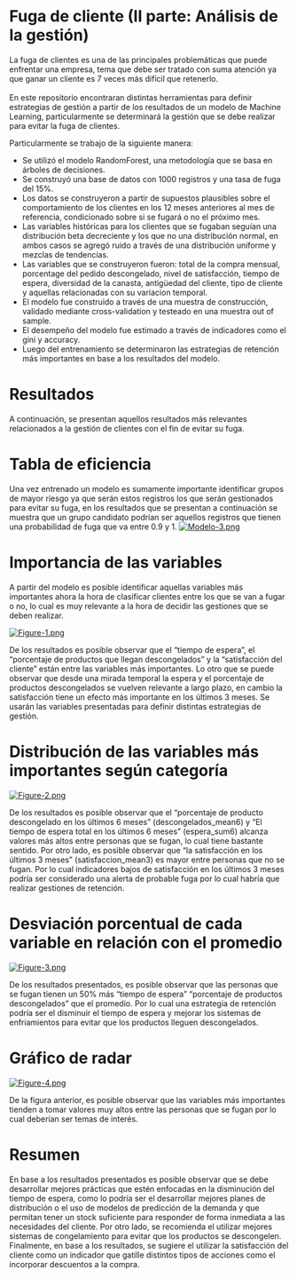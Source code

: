 # Fuga de cliente (II parte: Análisis de la gestión)

La fuga de clientes es una de las principales problemáticas que puede enfrentar una empresa, tema que debe ser tratado con suma atención ya que ganar un cliente es 7 veces más difícil que retenerlo.\
\
En este repositorio encontraran distintas herramientas para definir estrategias de gestión a partir de los resultados de un modelo de Machine Learning, particularmente se determinará la gestión que se debe realizar para evitar la fuga de clientes. 

Particularmente se trabajo de la siguiente manera:
* Se utilizó el modelo RandomForest, una metodología que se basa en árboles de decisiones.
* Se construyó una base de datos con 1000 registros y una tasa de fuga del 15%.
* Los datos se construyeron a partir de supuestos plausibles sobre el comportamiento de los clientes en los 12 meses anteriores al mes de referencia, condicionado sobre si se fugará o no el próximo mes.
* Las variables históricas para los clientes que se fugaban seguían una distribución beta decreciente y los que no una distribución normal, en ambos casos se agregó ruido a través de una distribución uniforme y mezclas de tendencias.
* Las variables que se construyeron fueron: total de la compra mensual, porcentage del pedido descongelado, nivel de satisfacción, tiempo de espera, diversidad de la canasta, antigüedad del cliente, tipo de cliente y aquellas relacionadas con su variacion temporal.
* El modelo fue construido a través de una muestra de construcción, validado mediante cross-validation y testeado en una muestra out of sample.
* El desempeño del modelo fue estimado a través de indicadores como el gini y accuracy.
* Luego del entrenamiento se determinaron las estrategias de retención más importantes en base a los resultados del modelo.

# Resultados
A continuación, se presentan aquellos resultados más relevantes relacionados a la gestión de clientes con el fin de evitar su fuga.

# Tabla de eficiencia
Una vez entrenado un modelo es sumamente importante identificar grupos de mayor riesgo ya que serán estos registros los que serán gestionados para evitar su fuga, en los resultados que se presentan a continuación se muestra que un grupo candidato podrían ser aquellos registros que tienen una probabilidad de fuga que va entre 0.9 y 1.
[![Modelo-3.png](https://i.postimg.cc/8zpJCsPt/Modelo-3.png)](https://postimg.cc/ppSXGWjF)

# Importancia de las variables
A partir del modelo es posible identificar aquellas variables más importantes ahora la hora de clasificar clientes entre los que se van a fugar o no, lo cual es muy relevante a la hora de decidir las gestiones que se deben realizar.

[![Figure-1.png](https://i.postimg.cc/Pqjnzv0k/Figure-1.png)](https://postimg.cc/18JdyX9W)

De los resultados es posible observar que el “tiempo de espera”, el “porcentaje de productos que llegan descongelados” y la “satisfacción del cliente” están entre las variables más importantes. Lo otro que se puede observar que desde una mirada temporal la espera y el porcentaje de productos descongelados se vuelven relevante a largo plazo, en cambio la satisfacción tiene un efecto más importante en los últimos 3 meses. Se usarán las variables presentadas para definir distintas estrategias de gestión.

# Distribución de las variables más importantes según categoría

[![Figure-2.png](https://i.postimg.cc/QCZrS66S/Figure-2.png)](https://postimg.cc/bDgMwRf2)

De los resultados es posible observar que el “porcentaje  de producto descongelado en los últimos 6 meses” (descongelados_mean6) y “El tiempo de espera total en los últimos 6 meses” (espera_sum6) alcanza valores más altos entre personas que se fugan, lo cual tiene bastante sentido. Por otro lado, es posible observar que “la satisfacción en los últimos 3 meses” (satisfaccion_mean3) es mayor entre personas que no se fugan. Por lo cual indicadores bajos de satisfacción en los últimos 3 meses podría ser considerado una alerta de probable fuga por lo cual habría que realizar gestiones de retención.

# Desviación porcentual de cada variable en relación con el promedio
	
[![Figure-3.png](https://i.postimg.cc/BQq62gj4/Figure-3.png)](https://postimg.cc/py6RHKQ6)

De los resultados presentados, es posible observar que las personas que se fugan tienen un 50% más “tiempo de espera” “porcentaje de productos descongelados” que el promedio. Por lo cual una estrategia de retención podría ser el disminuir el tiempo de espera y mejorar los sistemas de enfriamientos para evitar que los productos lleguen descongelados.

# Gráfico de radar

[![Figure-4.png](https://i.postimg.cc/2y884k0r/Figure-4.png)](https://postimg.cc/DJHThTVM)

De la figura anterior, es posible observar que las variables más importantes tienden a tomar valores muy altos entre las personas que se fugan por lo cual deberían ser temas de interés.

# Resumen

En base a los resultados presentados es posible observar que se debe desarrollar mejores prácticas que estén enfocadas en la disminución del tiempo de espera, como lo podría ser el desarrollar mejores planes de distribución o el uso de modelos de predicción de la demanda y que permitan tener un stock suficiente para responder de forma inmediata a las necesidades del cliente. Por otro lado, se recomienda el utilizar mejores sistemas de congelamiento para evitar que los productos se descongelen. Finalmente, en base a los resultados, se sugiere el utilizar la satisfacción del cliente como un indicador que gatille distintos tipos de acciones como el incorporar descuentos a la compra.
